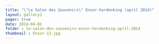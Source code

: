 ```yaml
---
title: "\"Le Salon des Souvenirs\" Ensor-herdenking (april 2014)"
layout: gallery2 
pager: true
date: 2014-04-01
folder : le-salon-des-souvenirs-ensor-herdenking-april-2014
thumbnail : Ensor-13.jpg
---
```

